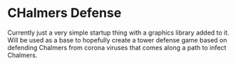 # CHalmers Defense

Currently just a very simple startup thing with a graphics library added to it. Will be used as a base to hopefully 
create a tower defense game based on defending Chalmers from corona viruses that comes along a path to infect Chalmers.
